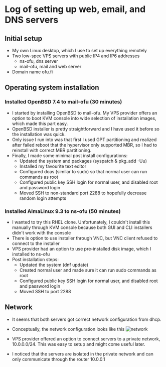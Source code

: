 # Log of setting up web, email, and DNS servers

## Initial setup

- My own Linux desktop, which I use to set up everything remotely
- Two low-spec VPS servers with public IP4 and IP6 addresses
    - ns-ofu, dns server 
    - mail-ofu, mail and web server
- Domain name ofu.fi

## Operating system installation

### Installed OpenBSD 7.4 to mail-ofu (30 minutes)

- I started by installing OpenBSD to mail-ofu. My VPS provider offers an option to boot KVM console into wide selection of installation images, which made this part easy.
- OpenBSD installer is pretty straightforward and I have used it before so the installation was quick.
- Only issue I run into was that first I used GPT partitioning and realized after failed reboot that the hypervisor only supported MBR, so I had to reinstall with correct MBR partitioning.
- Finally, I made some minimal post install configurations:
    - Updated the system and packages (syspatch & pkg_add -Uu)
    - Installed my favourite text editor
    - Configured doas (similar to sudo) so that normal user can run commands as root
    - Configured public key SSH login for normal user, and disabled root and password login
    - Moved SSH to non-standard port 2288 to hopefully decrease random login attempts

### Installed AlmaLinux 9.3 to ns-ofu (50 minutes)

- I wanted to try this RHEL clone. Unfortunately, I couldn't install this manually through KVM console because both GUI and CLI installers didn't work with the console
- There is option to use installer through VNC, but VNC client refused to connect to the installer
- VPS provider had an option to use pre-installed disk image, which I installed to ns-ofu
- Post installation steps:
    - Updated the system (dnf update)
    - Created normal user and made sure it can run sudo commands as root
    - Configured public key SSH login for normal user, and disabled root and password login
    - Moved SSH to port 2288

## Network

- It seems that both servers got correct network configuration from dhcp.

- Conceptually, the network configuration looks like this
![network](/images/network.png)

- VPS provider offered an option to connect servers to a private network, 10.0.0.0/24. This was easy to setup and might come useful later.
- I noticed that the servers are isolated in the private network and can only communicate through the router 10.0.0.1

